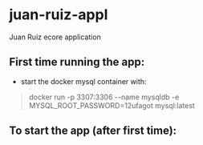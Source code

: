 # juan-ruiz-appl
 Juan Ruiz ecore application

## First time running the app:
 - start the docker mysql container with:
 > docker run -p 3307:3306 --name mysqldb -e MYSQL_ROOT_PASSWORD=12ufagot mysql:latest

## To start the app (after first time):
